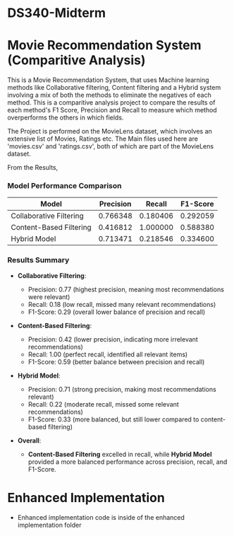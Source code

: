 # DS340-Midterm

# Movie Recommendation System (Comparitive Analysis)

This is a Movie Recommendation System, that uses Machine learning methods like Collaborative filtering, Content filtering and a Hybrid system involving a mix of both the methods to eliminate the negatives of each method. This is a comparitive analysis project to compare the results of each method's F1 Score, Precision and Recall to measure which method overperforms the others in which fields. 

The Project is performed on the MovieLens dataset, which involves an extensive list of Movies, Ratings etc. The Main files used here are 'movies.csv' and 'ratings.csv', both of which are part of the MovieLens dataset. 

From the Results, 

### Model Performance Comparison

| Model                     | Precision | Recall   | F1-Score |
|----------------------------|-----------|----------|----------|
| Collaborative Filtering     | 0.766348  | 0.180406 | 0.292059 |
| Content-Based Filtering     | 0.416812  | 1.000000 | 0.588380 |
| Hybrid Model                | 0.713471  | 0.218546 | 0.334600 |

### Results Summary

- **Collaborative Filtering**:
  - Precision: 0.77 (highest precision, meaning most recommendations were relevant)
  - Recall: 0.18 (low recall, missed many relevant recommendations)
  - F1-Score: 0.29 (overall lower balance of precision and recall)

- **Content-Based Filtering**:
  - Precision: 0.42 (lower precision, indicating more irrelevant recommendations)
  - Recall: 1.00 (perfect recall, identified all relevant items)
  - F1-Score: 0.59 (better balance between precision and recall)

- **Hybrid Model**:
  - Precision: 0.71 (strong precision, making most recommendations relevant)
  - Recall: 0.22 (moderate recall, missed some relevant recommendations)
  - F1-Score: 0.33 (more balanced, but still lower compared to content-based filtering)

- **Overall**: 
  - **Content-Based Filtering** excelled in recall, while **Hybrid Model** provided a more balanced performance across precision, recall, and F1-Score.
 


# Enhanced Implementation
- Enhanced implementation code is inside of the enhanced implementation folder
